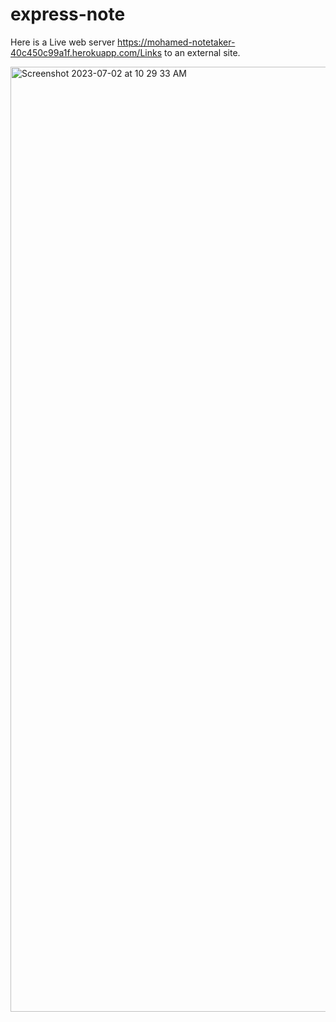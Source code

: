 # express-note




Here is a Live web server https://mohamed-notetaker-40c450c99a1f.herokuapp.com/Links to an external site. 

<img width="1512" alt="Screenshot 2023-07-02 at 10 29 33 AM" src="https://github.com/phill-star/Employee-Manager/assets/130422301/cfe58568-18aa-4cc1-bf4f-e2f169278b11">
